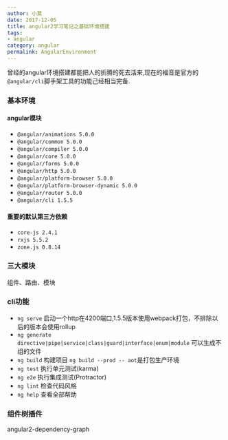 ```yaml
---
author: 小莫
date: 2017-12-05
title: angular2学习笔记之基础环境搭建
tags:
- angular
category: angular
permalink: AngularEnvironment
---
```

曾经的angular环境搭建都能把人的折腾的死去活来,现在的福音是官方的`@angular/cli`脚手架工具的功能己经相当完备.
<!-- more -->


### 基本环境
#### angular模块
- `@angular/animations 5.0.0`
- `@angular/common 5.0.0`
- `@angular/compiler 5.0.0`
- `@angular/core 5.0.0`
- `@angular/forms 5.0.0`
- `@angular/http 5.0.0`
- `@angular/platform-browser 5.0.0`
- `@angular/platform-browser-dynamic 5.0.0`
- `@angular/router 5.0.0`
- `@angular/cli 1.5.5`

#### 重要的默认第三方依赖
- `core-js 2.4.1`
- `rxjs 5.5.2`
- `zone.js 0.8.14`

###  三大模块
组件、路由、模块

### cli功能
- `ng serve` 启动一个http在4200端口,1.5.5版本使用webpack打包，不排除以后的版本会使用rollup
- `ng generate directive|pipe|service|class|guard|interface|enum|module` 可以生成不组的文件
- `ng build` 构建项目 `ng build --prod -- aot`是打包生产环境
- `ng test` 执行单元测试(karma)
- `ng e2e`  执行集成测试(Protractor)
- `ng lint` 检查代码风格
- `ng help` 查看全部帮助

### 组件树插件
angular2-dependency-graph

